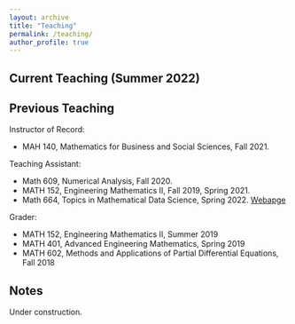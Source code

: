 ```yaml
---
layout: archive
title: "Teaching"
permalink: /teaching/
author_profile: true
---
```


## Current Teaching (Summer 2022) ##

## Previous Teaching ##

Instructor of Record:
* MAH 140, Mathematics for Business and Social Sciences, Fall 2021.

Teaching Assistant:
* Math 609,  Numerical Analysis, Fall 2020. 
* MATH 152, Engineering Mathematics II, Fall 2019, Spring 2021.
* Math 664, Topics in Mathematical Data Science, Spring 2022. [Webapge](S2022_DS664.md)

Grader:
* MATH 152, Engineering Mathematics II, Summer 2019
* MATH 401, Advanced Engineering Mathematics, Spring 2019
* MATH 602, Methods and Applications of Partial Differential Equations, Fall 2018

## Notes ##

Under construction.
